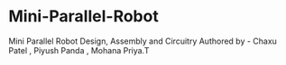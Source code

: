 # Mini-Parallel-Robot
Mini Parallel Robot Design, Assembly and Circuitry 
Authored by - Chaxu Patel , Piyush Panda , Mohana Priya.T 

